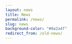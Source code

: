 ```yaml
---
layout: news
title: News
permalink: /news/
slug: news
background-color: "#0a2a4f"
redirect_from: /old-news/
---
```


